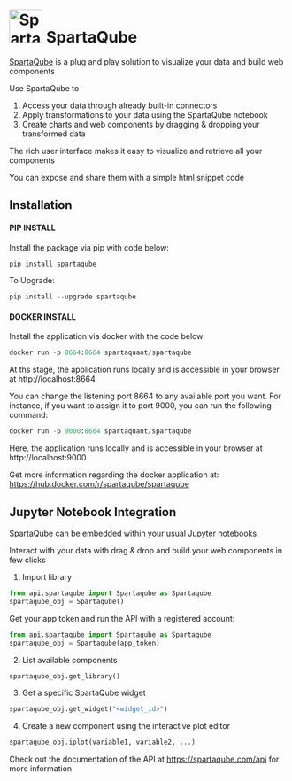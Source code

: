# <img src="https://www.spartaquant.com/assets/img/spartaquant/icon-color.png" width="60px" alt="SpartaQube icon" class="logo-default"> SpartaQube

[SpartaQube](https://www.spartaqube.com) is a plug and play solution to visualize your data and build web components

Use SpartaQube to
1. Access your data through already built-in connectors
2. Apply transformations to your data using the SpartaQube notebook
3. Create charts and web components by dragging & dropping your transformed data

The rich user interface makes it easy to visualize and retrieve all your components

You can expose and share them with a simple html snippet code

## Installation

#### PIP INSTALL

Install the package via pip with code below:

```python
pip install spartaqube
```

To Upgrade:


```python
pip install --upgrade spartaqube
```

#### DOCKER INSTALL

Install the application via docker with the code below:

```python
docker run -p 8664:8664 spartaquant/spartaqube
```

At ths stage, the application runs locally and is accessible in your browser at http://localhost:8664

You can change the listening port 8664 to any available port you want. For instance, if you want to assign it to port 9000, you can run the following command:
```python
docker run -p 9000:8664 spartaquant/spartaqube
```

Here, the application runs locally and is accessible in your browser at http://localhost:9000


Get more information regarding the docker application at:
https://hub.docker.com/r/spartaqube/spartaqube


## Jupyter Notebook Integration

SpartaQube can be embedded within your usual Jupyter notebooks

Interact with your data with drag & drop and build your web components in few clicks

1. Import library
```python
from api.spartaqube import Spartaqube as Spartaqube
spartaqube_obj = Spartaqube()
```

Get your app token and run the API with a registered account:
```python
from api.spartaqube import Spartaqube as Spartaqube
spartaqube_obj = Spartaqube(app_token)
```

2. List available components
```python
spartaqube_obj.get_library()
```

3. Get a specific SpartaQube widget
```python
spartaqube_obj.get_widget("<widget_id>")
```

4. Create a new component using the interactive plot editor
```python
spartaqube_obj.iplot(variable1, variable2, ...)
```

Check out the documentation of the API at https://spartaqube.com/api for more information

